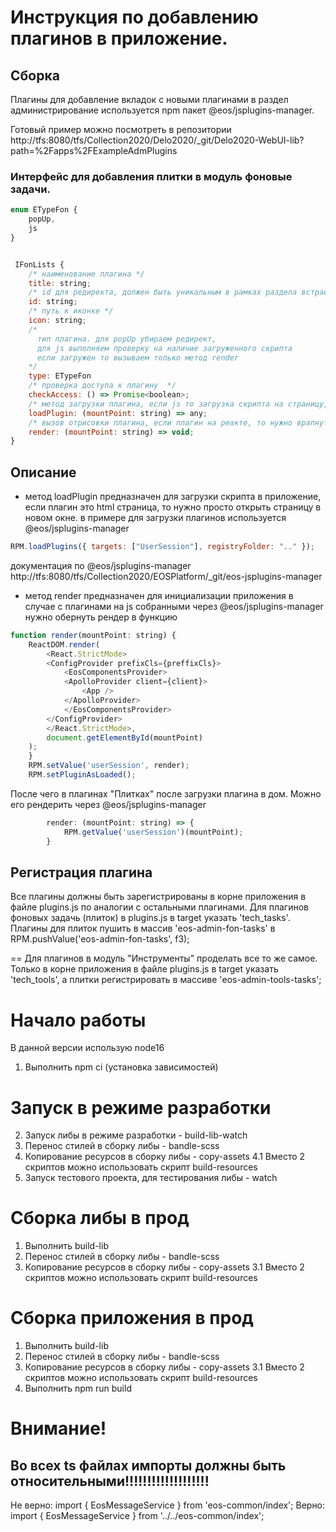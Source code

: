 
# Инструкция по добавлению плагинов в приложение.

## Сборка
 Плагины для добавление вкладок с новыми плагинами в раздел администрирование используется npm пакет @eos/jsplugins-manager.

 Готовый пример можно посмотреть в репозитории  http://tfs:8080/tfs/Collection2020/Delo2020/_git/Delo2020-WebUI-lib?path=%2Fapps%2FExampleAdmPlugins

 ### Интерфейс для добавления плитки в модуль фоновые задачи.

```js
enum ETypeFon {
    popUp,
    js
}


 IFonLists {
    /* наименование плагина */
    title: string;
    /* id для редиректа, должен быть уникальным в рамках раздела встраивания (Фоновые задачи или Инструменты)  */
    id: string;
    /* путь к иконке */
    icon: string;
    /*
      тип плагина. для popUp убираем редирект,
      для js выполняем проверку на наличие загруженного скрипта
      если загружен то вызываем только метод render
    */
    type: ETypeFon
    /* проверка доступа к плагину  */
    checkAccess: () => Promise<boolean>;
    /* метод загрузки плагина, если js то загрузка скрипта на страницу, если popup, открытие окна плагина */
    loadPlugin: (mountPoint: string) => any;
    /* вызов отрисовки плагина, если плагин на реакте, то нужно врапнуть рендер в ф-цию */
    render: (mountPoint: string) => void;
}
```

## Описание
- метод loadPlugin предназначен для загрузки скрипта в приложение, если плагин это html страница, то нужно просто открыть страницу в новом окне.
в примере для загрузки плагинов используется  @eos/jsplugins-manager
```js
RPM.loadPlugins({ targets: ["UserSession"], registryFolder: ".." });
```

документация по @eos/jsplugins-manager http://tfs:8080/tfs/Collection2020/EOSPlatform/_git/eos-jsplugins-manager

- метод  render предназначен для инициализации приложения
     в случае с плагинами на js собранными через @eos/jsplugins-manager нужно обернуть рендер в функцию

```js
function render(mountPoint: string) {
    ReactDOM.render(
        <React.StrictMode>
        <ConfigProvider prefixCls={preffixCls}>
            <EosComponentsProvider>
            <ApolloProvider client={client}>
                <App />
            </ApolloProvider>
            </EosComponentsProvider>
        </ConfigProvider>
        </React.StrictMode>,
        document.getElementById(mountPoint)
    );
    }
    RPM.setValue('userSession', render);
    RPM.setPluginAsLoaded();

```

После чего в плагинах "Плитках" после загрузки плагина в дом.  Можно его рендерить через @eos/jsplugins-manager

```js
        render: (mountPoint: string) => {
            RPM.getValue('userSession')(mountPoint);
        }
```

 ## Регистрация плагина
 Все плагины должны быть зарегистрированы в корне приложения в файле plugins.js по аналогии с остальными плагинами.
 Для плагинов фоновых задачь (плиток) в plugins.js в target указать 'tech_tasks'. Плагины для плиток пушить в массив 'eos-admin-fon-tasks' в
 RPM.pushValue('eos-admin-fon-tasks', f3);

== Для плагинов в модуль "Инструменты" проделать все то же самое. Только  в корне приложения в файле plugins.js в target указать 'tech_tools', а плитки регистрировать в массиве 'eos-admin-tools-tasks';


# Начало работы
В данной версии использую node16
1.	Выполнить  npm ci (установка зависимостей)

# Запуск в режиме разработки
2.	Запуск либы в режиме разработки -  build-lib-watch
3.	Перенос стилей в сборку либы - bandle-scss
4.	Копирование ресурсов в сборку либы - copy-assets
    4.1 Вместо 2 скриптов можно использовать скрипт build-resources
5.	Запуск тестового проекта, для тестирования либы - watch

# Сборка либы в прод
1. Выполнить build-lib
2. Перенос стилей в сборку либы - bandle-scss
3. Копирование ресурсов в сборку либы - copy-assets
    3.1 Вместо 2 скриптов можно использовать скрипт build-resources

# Сборка приложения в прод
1. Выполнить build-lib
2. Перенос стилей в сборку либы - bandle-scss
3. Копирование ресурсов в сборку либы - copy-assets
    3.1 Вместо 2 скриптов можно использовать скрипт build-resources
4. Выполнить npm run build



<h1>Внимание!</h1>
<h2>Во всех ts файлах импорты должны быть относительными!!!!!!!!!!!!!!!!!!!</h2>
<span>Не верно: import { EosMessageService } from 'eos-common/index';</span>
<span>Верно: import { EosMessageService } from '../../eos-common/index';</span>
